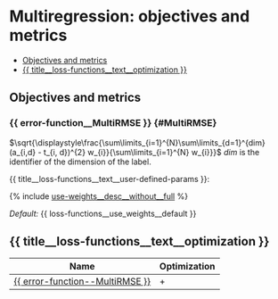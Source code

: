 # Multiregression: objectives and metrics

- [Objectives and metrics](#objectives-and-metrics)
- [{{ title__loss-functions__text__optimization }}](#used-for-optimization)

## Objectives and metrics

### {{ error-function__MultiRMSE }} {#MultiRMSE}

$\sqrt{\displaystyle\frac{\sum\limits_{i=1}^{N}\sum\limits_{d=1}^{dim}(a_{i,d} - t_{i, d})^{2} w_{i}}{\sum\limits_{i=1}^{N} w_{i}}}$
$dim$ is the identifier of the dimension of the label.

{{ title__loss-functions__text__user-defined-params }}:

{% include [use-weights__desc__without__full](../_includes/work_src/reusage-loss-functions/use-weights__desc__without__full.md) %}


_Default:_  {{ loss-functions__use_weights__default }}


## {{ title__loss-functions__text__optimization }}


| Name                                           | Optimization            |
-------------------------------------------------|-------------------------|
[{{ error-function--MultiRMSE  }}](#MultiRMSE )  |     +                   |
